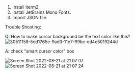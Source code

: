 1. Install iterm2
2. Install JetBrains Mono Fonts.
3. Import JSON file.

Trouble Shooting:

Q: How to make cursor background be the text color like this?
![30511158-5cd1765e-9ad3-11e7-99bc-ed4e5019244d](https://user-images.githubusercontent.com/30561368/185837481-cceeb191-2689-4208-a342-6a31cd3071c5.gif)

A: 
check "smart cursor color" box

![Screen Shot 2022-08-21 at 21 07 07](https://user-images.githubusercontent.com/30561368/185837669-58c18345-6765-45e3-8328-3034f954b94f.png)
![Screen Shot 2022-08-21 at 21 07 24](https://user-images.githubusercontent.com/30561368/185837673-ef968574-3a43-4f1f-9ea4-7d150c45a99b.png)
